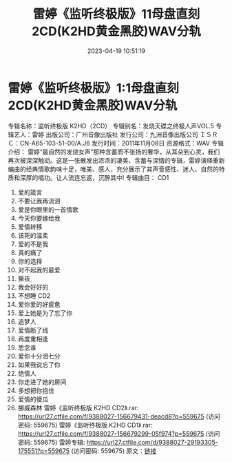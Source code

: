 ﻿---
title: 雷婷《监听终极版》11母盘直刻2CD(K2HD黄金黑胶)WAV分轨
date: 2023-04-19 10:51:19
categories: WAV车载音乐、镜像
tags: 华语中文
---
# 雷婷《监听终极版》1:1母盘直刻2CD(K2HD黄金黑胶)WAV分轨

专辑名称：监听终极版 K2HD（2CD）
专辑别名：发烧天碟之终极人声VOL.5
专辑艺人：雷婷
出版公司：广州音像出版社
发行公司：九洲音像出版公司
ＩＳＲＣ：CN-A65-103-51-00/A.J6
发行时间：2011年11月08日
资源格式：WAV
专辑介绍：
雷婷“最自然的发烧女声”那种含蓄而不张扬的奢华，从耳朵到心灵，我们再次被深深触动。这是一张散发出浓浓的凄美、含蓄与深情的专辑，雷婷演绎重新编曲的经典情歌韵味十足，唯美、感人，充分展示了其声音感性、迷人、自然的特质和深厚的唱功。让人流连忘返，沉醉其中!
专辑曲目：
CD1
01. 爱的箴言
02. 不要让我再流泪
03. 爱是你眼里的一首情歌
04. 今天你要嫁给我
05. 爱情转移
06. 该死的温柔
07. 爱的不是我
08. 真的痛了
09. 你的选择
10. 对不起我的最爱
11. 撕夜
12. 我会好好的
13. 不想睡
CD2
01. 爱你爱的好疲惫
02. 爱上她是为了忘了你
03. 追梦人
04. 爱情断了线
05. 再度重相逢
06. 思念谁
07. 爱你十分泪七分
08. 如果我说忘了你
09. 绝情人
10. 你走进了她的房间
11. 多想把你抱住
12. 爱情的傻瓜
13. 挪威森林
雷婷《监听终极版 K2HD CD2》.rar: https://url27.ctfile.com/f/9388027-156679431-deacd8?p=559675
(访问密码: 559675)
雷婷《监听终极版 K2HD CD1》.rar: https://url27.ctfile.com/f/9388027-156679299-05f974?p=559675
(访问密码: 559675)
雷婷专辑: https://url27.ctfile.com/d/9388027-29193305-175551?p=559675
(访问密码: 559675)
原文：[链接](https://blog.sina.com.cn/s/blog_1647c7e76010311ig.html)